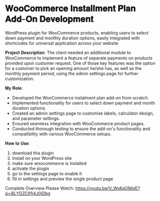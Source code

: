 # 𝐖𝐨𝐨𝐂𝐨𝐦𝐦𝐞𝐫𝐜𝐞 𝐈𝐧𝐬𝐭𝐚𝐥𝐥𝐦𝐞𝐧𝐭 𝐏𝐥𝐚𝐧 𝐀𝐝𝐝-𝐎𝐧 𝐃𝐞𝐯𝐞𝐥𝐨𝐩𝐦𝐞𝐧𝐭
WordPress plugin for WooCommerce products, enabling users to select down payment and monthly duration options, easily integrated with shortcodes for universal application across your website

𝐏𝐫𝐨𝐣𝐞𝐜𝐭 𝐃𝐞𝐬𝐜𝐫𝐢𝐩𝐭𝐢𝐨𝐧:
The client needed an additional module to WooCommerce to implement a feature of separate payments on products provided upon customer request. One of those key features was the option for a customer to pick an opening amount he/she has, as well as the monthly payment period, using the admin settings page for further customization.

𝐌𝐲 𝐑𝐨𝐥𝐞:
- Developed the WooCommerce instalment plan add-on from scratch.
- Implemented functionality for users to select down payment and month duration options.
- Created an admin settings page to customise labels, calculator design, and parameter settings.
- Ensured seamless integration with WooCommerce product pages.
- Conducted thorough testing to ensure the add-on's functionality and compatibility with various WooCommerce setups.

𝐇𝐨𝐰 𝐭𝐨 𝐔𝐬𝐞:
1. download this plugin
2. Install on your WordPress site
3. make sure woocommerce is installed
4. activate the plugin
5. go to the settings page to enable it
6. fill in settings and preview the single product page

Complete Overview Please Watch:
https://youtu.be/V_Ws6qOMsIE?si=BLYDZC91i4J0iDbg
